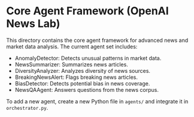 # Core Agent Framework (OpenAI News Lab)

This directory contains the core agent framework for advanced news and market data analysis. The current agent set includes:

- AnomalyDetector: Detects unusual patterns in market data.
- NewsSummarizer: Summarizes news articles.
- DiversityAnalyzer: Analyzes diversity of news sources.
- BreakingNewsAlert: Flags breaking news articles.
- BiasDetector: Detects potential bias in news coverage.
- NewsQAAgent: Answers questions from the news corpus.

To add a new agent, create a new Python file in `agents/` and integrate it in `orchestrator.py`.
